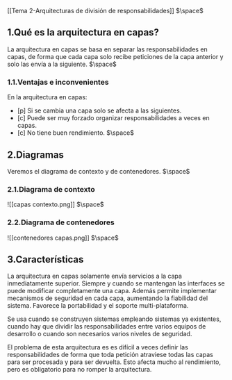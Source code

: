 [[Tema 2-Arquitecturas de división de responsabilidades]]
$\space$
## 1.Qué es la arquitectura en capas?
La arquitectura en capas se basa en separar las responsabilidades en capas, de forma que cada capa solo recibe peticiones de la capa anterior y solo las envía a la siguiente.
$\space$
### 1.1.Ventajas e inconvenientes
En la arquitectura en capas:
+ [p] Si se cambia una capa solo se afecta a las siguientes.
+ [c] Puede ser muy forzado organizar responsabilidades a veces en capas.
+ [c] No tiene buen rendimiento.
$\space$
## 2.Diagramas
Veremos el diagrama de contexto y de contenedores.
$\space$
### 2.1.Diagrama de contexto

![[capas contexto.png]]
$\space$
### 2.2.Diagrama de contenedores

![[contenedores capas.png]]
$\space$
## 3.Características
La arquitectura en capas solamente envía servicios a la capa inmediatamente superior. Siempre y cuando se mantengan las interfaces se puede modificar completamente una capa. Además permite implementar mecanismos de seguridad en cada capa, aumentando la fiabilidad del sistema. Favorece la portabilidad y el soporte multi-plataforma.

Se usa cuando se construyen sistemas empleando sistemas ya existentes, cuando hay que dividir las responsabilidades entre varios equipos de desarrollo o cuando son necesarios varios niveles de seguridad. 

El problema de esta arquitectura es es difícil a veces definir las responsabilidades de forma que toda petición atraviese todas las capas para ser procesada y para ser devuelta. Esto afecta mucho al rendimiento, pero es obligatorio para no romper la arquitectura.